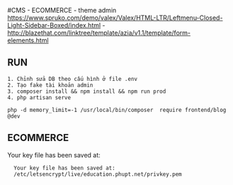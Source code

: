 #CMS - ECOMMERCE
    - theme admin https://www.spruko.com/demo/valex/Valex/HTML-LTR/Leftmenu-Closed-Light-Sidebar-Boxed/index.html
    - http://blazethat.com/linktree/template/azia/v1.1/template/form-elements.html
## RUN 
    1. Chỉnh sửa DB theo cấu hình ở file .env
    2. Tạo fake tài khoản admin
    3. composer install && npm install && npm run prod
    4. php artisan serve 
    
    php -d memory_limit=-1 /usr/local/bin/composer  require frontend/blog @dev   
## ECOMMERCE       
   Your key file has been saved at:
   
   
      Your key file has been saved at:
      /etc/letsencrypt/live/education.phupt.net/privkey.pem
   
